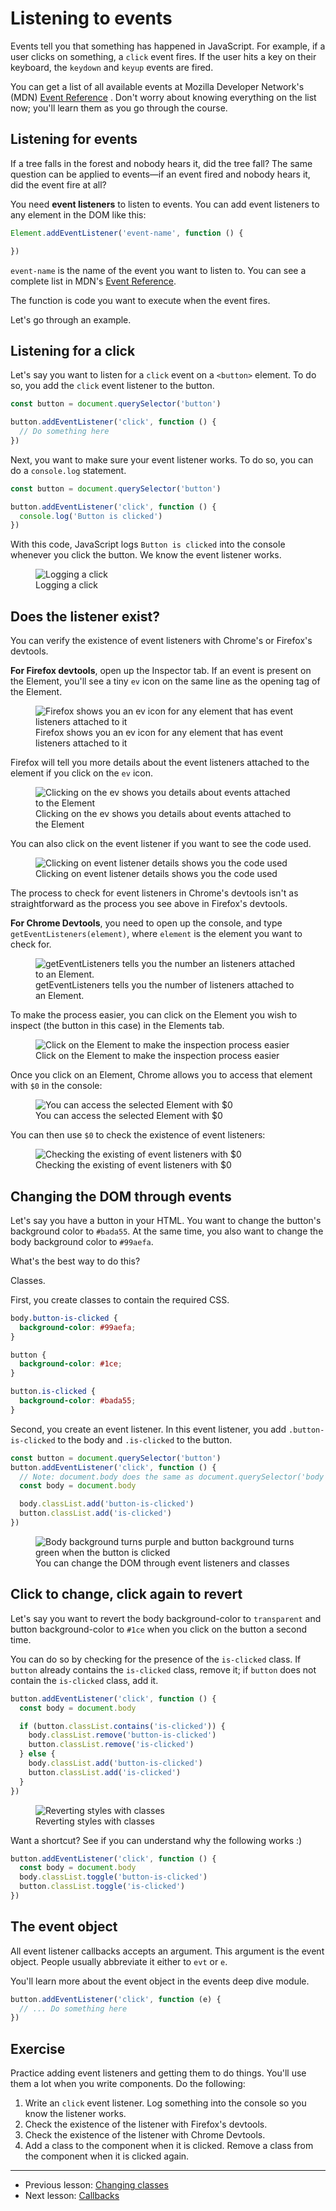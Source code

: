 # Listening to events

Events tell you that something has happened in JavaScript. For example, if a user clicks on something, a `click` event fires. If the user hits a key on their keyboard, the `keydown` and `keyup` events are fired.

You can get a list of all available events at Mozilla Developer Network's (MDN) [Event Reference](https://developer.mozilla.org/en-US/docs/Web/Events) . Don't worry about knowing everything on the list now; you'll learn them as you go through the course.

## Listening for events

If a tree falls in the forest and nobody hears it, did the tree fall? The same question can be applied to events—if an event fired and nobody hears it, did the event fire at all?

You need **event listeners** to listen to events. You can add event listeners to any element in the DOM like this:

```js
Element.addEventListener('event-name', function () {

})
```

`event-name` is the name of the event you want to listen to. You can see a complete list in MDN's [Event Reference](https://developer.mozilla.org/en-US/docs/Web/Events).

The function is code you want to execute when the event fires.

Let's go through an example.

## Listening for a click

Let's say you want to listen for a `click` event on a `<button>` element. To do so, you add the `click` event listener to the button.

```js
const button = document.querySelector('button')

button.addEventListener('click', function () {
  // Do something here
})
```

Next, you want to make sure your event listener works. To do so, you can do a `console.log` statement.

```js
const button = document.querySelector('button')

button.addEventListener('click', function () {
  console.log('Button is clicked')
})
```

With this code, JavaScript logs `Button is clicked` into the console whenever you click the button. We know the event listener works.

<figure>
  <img src="../../images/js-basics/events/click.gif" alt="Logging a click">
  <figcaption>Logging a click</figcaption>
</figure>

## Does the listener exist?

You can verify the existence of event listeners with Chrome's or Firefox's devtools.

**For Firefox devtools**, open up the Inspector tab. If an event is present on the Element, you'll see a tiny `ev` icon on the same line as the opening tag of the Element.

<figure>
  <img src="../../images/js-basics/events/exist-firefox-ev.png" alt="Firefox shows you an ev icon for any element that has event listeners attached to it">
  <figcaption>Firefox shows you an ev icon for any element that has event listeners attached to it</figcaption>
</figure>

Firefox will tell you more details about the event listeners attached to the element if you click on the `ev` icon.

<figure>
  <img src="../../images/js-basics/events/exist-firefox-ev-click.png" alt="Clicking on the ev shows you details about events attached to the Element">
  <figcaption>Clicking on the ev shows you details about events attached to the Element</figcaption>
</figure>

You can also click on the event listener if you want to see the code used.

<figure>
  <img src="../../images/js-basics/events/exist-firefox-ev-code.png" alt="Clicking on event listener details shows you the code used">
  <figcaption>Clicking on event listener details shows you the code used</figcaption>
</figure>

The process to check for event listeners in Chrome's devtools isn't as straightforward as the process you see above in Firefox's devtools.

**For Chrome Devtools**, you need to open up the console, and type `getEventListeners(element)`, where `element` is the element you want to check for.

<figure>
  <img src="../../images/js-basics/events/exist-chrome-1.png" alt="getEventListeners tells you the number an listeners attached to an Element.">
  <figcaption>getEventListeners tells you the number of listeners attached to an Element.</figcaption>
</figure>

To make the process easier, you can click on the Element you wish to inspect (the button in this case) in the Elements tab.

<figure>
  <img src="../../images/js-basics/events/exist-chrome-2-elements.png" alt="Click on the Element to make the inspection process easier">
  <figcaption>Click on the Element to make the inspection process easier</figcaption>
</figure>

Once you click on an Element, Chrome allows you to access that element with `$0` in the console:

<figure>
  <img src="../../images/js-basics/events/exist-chrome-2-dollar0.png" alt="You can access the selected Element with $0">
  <figcaption>You can access the selected Element with $0</figcaption>
</figure>

You can then use `$0` to check the existence of event listeners:

<figure>
  <img src="../../images/js-basics/events/exist-chrome-2-check.png" alt="Checking the existing of event listeners with $0">
  <figcaption>Checking the existing of event listeners with $0</figcaption>
</figure>

## Changing the DOM through events

Let's say you have a button in your HTML. You want to change the button's background color to `#bada55`. At the same time, you also want to change the body background color to `#99aefa`.

What's the best way to do this?

Classes.

First, you create classes to contain the required CSS.

```css
body.button-is-clicked {
  background-color: #99aefa;
}

button {
  background-color: #1ce;
}

button.is-clicked {
  background-color: #bada55;
}
```

Second, you create an event listener. In this event listener, you add `.button-is-clicked` to the body and `.is-clicked` to the button.

```js
const button = document.querySelector('button')
button.addEventListener('click', function () {
  // Note: document.body does the same as document.querySelector('body').
  const body = document.body

  body.classList.add('button-is-clicked')
  button.classList.add('is-clicked')
})
```

<figure>
  <img src="../../images/js-basics/events/change.gif" alt="Body background turns purple and button background turns green when the button is clicked">
  <figcaption aria-hidden>You can change the DOM through event listeners and classes</figcaption>
</figure>

## Click to change, click again to revert

Let's say you want to revert the body background-color to `transparent` and button background-color to `#1ce` when you click on the button a second time.

You can do so by checking for the presence of the `is-clicked` class. If `button` already contains the `is-clicked` class, remove it; if `button` does not contain the `is-clicked` class, add it.

```js
button.addEventListener('click', function () {
  const body = document.body

  if (button.classList.contains('is-clicked')) {
    body.classList.remove('button-is-clicked')
    button.classList.remove('is-clicked')
  } else {
    body.classList.add('button-is-clicked')
    button.classList.add('is-clicked')
  }
})
```

<figure>
  <img src="../../images/js-basics/events/revert.gif" alt="Reverting styles with classes">
  <figcaption>Reverting styles with classes</figcaption>
</figure>

Want a shortcut? See if you can understand why the following works :)

```js
button.addEventListener('click', function () {
  const body = document.body
  body.classList.toggle('button-is-clicked')
  button.classList.toggle('is-clicked')
})
```

## The event object

All event listener callbacks accepts an argument. This argument is the event object. People usually abbreviate it either to `evt` or `e`.

You'll learn more about the event object in the events deep dive module.

```js
button.addEventListener('click', function (e) {
  // ... Do something here
})
```

## Exercise

Practice adding event listeners and getting them to do things. You'll use them a lot when you write components. Do the following:

1. Write an `click` event listener. Log something into the console so you know the listener works.
2. Check the existence of the listener with Firefox's devtools.
3. Check the existence of the listener with Chrome Devtools.
4. Add a class to the component when it is clicked. Remove a class from the component when it is clicked again.

---

- Previous lesson: [Changing classes](16.changing-classes.md)
- Next lesson: [Callbacks](18.callbacks.md)

